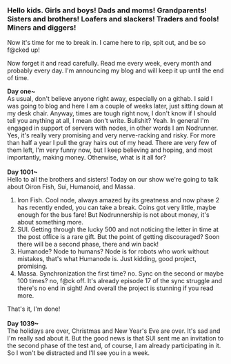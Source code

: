 ### Hello kids. Girls and boys! Dads and moms! Grandparents! Sisters and brothers! Loafers and slackers! Traders and fools! Miners and diggers!

Now it's time for me to break in. I came here to rip, spit out, and be so f@cked up!

Now forget it and read carefully. Read me every week, every month and probably every day. I'm announcing my blog and will keep it up until the end of time.

<b>Day one~</b><br>
As usual, don't believe anyone right away, especially on a githab. I said I was going to blog and here I am a couple of weeks later, just sitting down at my desk chair.
Anyway, times are tough right now, I don't know if I should tell you anything at all, I mean don't write. Bullshit? Yeah.
In general I'm engaged in support of servers with nodes, in other words I am Nodrunner. Yes, it's really very promising and very nerve-racking and risky. For more than half a year I pull the gray hairs out of my head. There are very few of them left, I'm very funny now, but I keep believing and hoping, and most importantly, making money. Otherwise, what is it all for?
<br><br>
<b>Day 1001~</b><br>
Hello to all the brothers and sisters! Today on our show we're going to talk about Oiron Fish, Sui, Humanoid, and Massa.
1) Iron Fish. Cool node, always amazed by its greatness and now phase 2 has recently ended, you can take a break. Coins got very little, maybe enough for the bus fare! But Nodrunnership is not about money, it's about something more.
2) SUI. Getting through the lucky 500 and not noticing the letter in time at the post office is a rare gift. But the point of getting discouraged? Soon there will be a second phase, there and win back!
3) Humanode? Node to humans? Node is for robots who work without mistakes, that's what Humanode is. Just kidding, good project, promising.
4) Massa. Synchronization the first time? no. Sync on the second or maybe 100 times? no, f@ck off. It's already episode 17 of the sync struggle and there's no end in sight! And overall the project is stunning if you read more.

That's it, I'm done!
<br><br>
<b>Day 1039~</b><br>
The holidays are over, Christmas and New Year's Eve are over. It's sad and I'm really sad about it. But the good news is that SUI sent me an invitation to the second phase of the test and, of course, I am already participating in it. So I won't be distracted and I'll see you in a week.

